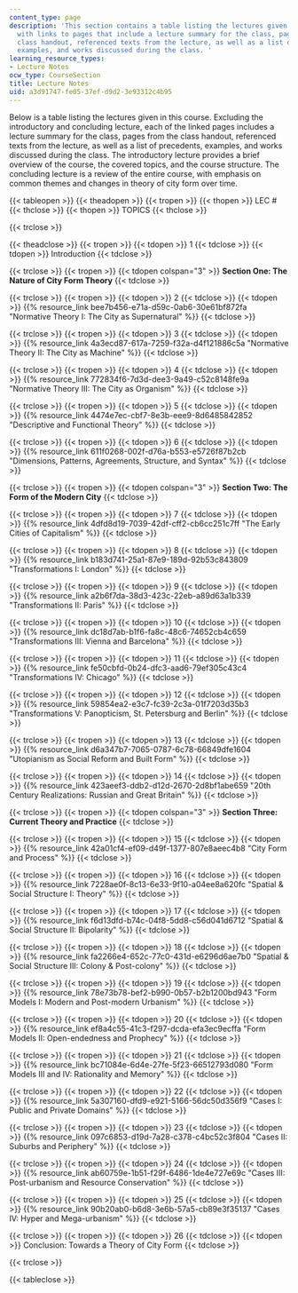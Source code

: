 ```yaml
---
content_type: page
description: 'This section contains a table listing the lectures given in the course
  with links to pages that include a lecture summary for the class, pages from the
  class handout, referenced texts from the lecture, as well as a list of precedents,
  examples, and works discussed during the class. '
learning_resource_types:
- Lecture Notes
ocw_type: CourseSection
title: Lecture Notes
uid: a3d91747-fe05-37ef-d9d2-3e93312c4b95
---
```


Below is a table listing the lectures given in this course. Excluding the introductory and concluding lecture, each of the linked pages includes a lecture summary for the class, pages from the class handout, referenced texts from the lecture, as well as a list of precedents, examples, and works discussed during the class. The introductory lecture provides a brief overview of the course, the covered topics, and the course structure. The concluding lecture is a review of the entire course, with emphasis on common themes and changes in theory of city form over time.

{{< tableopen >}}
{{< theadopen >}}
{{< tropen >}}
{{< thopen >}}
LEC #
{{< thclose >}}
{{< thopen >}}
TOPICS
{{< thclose >}}

{{< trclose >}}

{{< theadclose >}}
{{< tropen >}}
{{< tdopen >}}
1
{{< tdclose >}}
{{< tdopen >}}
Introduction
{{< tdclose >}}

{{< trclose >}}
{{< tropen >}}
{{< tdopen colspan="3" >}}
**Section One: The Nature of City Form Theory**
{{< tdclose >}}

{{< trclose >}}
{{< tropen >}}
{{< tdopen >}}
2
{{< tdclose >}}
{{< tdopen >}}
{{% resource_link bee7b456-e71a-d59c-0ab6-30e61bf872fa "Normative Theory I: The City as Supernatural" %}}
{{< tdclose >}}

{{< trclose >}}
{{< tropen >}}
{{< tdopen >}}
3
{{< tdclose >}}
{{< tdopen >}}
{{% resource_link 4a3ecd87-617a-7259-f32a-d4f121886c5a "Normative Theory II: The City as Machine" %}}
{{< tdclose >}}

{{< trclose >}}
{{< tropen >}}
{{< tdopen >}}
4
{{< tdclose >}}
{{< tdopen >}}
{{% resource_link 772834f6-7d3d-dee3-9a49-c52c8148fe9a "Normative Theory III: The City as Organism" %}}
{{< tdclose >}}

{{< trclose >}}
{{< tropen >}}
{{< tdopen >}}
5
{{< tdclose >}}
{{< tdopen >}}
{{% resource_link 4474e7ec-cbf7-8e3b-eee9-8d6485842852 "Descriptive and Functional Theory" %}}
{{< tdclose >}}

{{< trclose >}}
{{< tropen >}}
{{< tdopen >}}
6
{{< tdclose >}}
{{< tdopen >}}
{{% resource_link 611f0268-002f-d76a-b553-e5726f87b2cb "Dimensions, Patterns, Agreements, Structure, and Syntax" %}}
{{< tdclose >}}

{{< trclose >}}
{{< tropen >}}
{{< tdopen colspan="3" >}}
**Section Two: The Form of the Modern City**
{{< tdclose >}}

{{< trclose >}}
{{< tropen >}}
{{< tdopen >}}
7
{{< tdclose >}}
{{< tdopen >}}
{{% resource_link 4dfd8d19-7039-42df-cff2-cb6cc251c7ff "The Early Cities of Capitalism" %}}
{{< tdclose >}}

{{< trclose >}}
{{< tropen >}}
{{< tdopen >}}
8
{{< tdclose >}}
{{< tdopen >}}
{{% resource_link b183d741-25a1-87e9-189d-92b53c843809 "Transformations I: London" %}}
{{< tdclose >}}

{{< trclose >}}
{{< tropen >}}
{{< tdopen >}}
9
{{< tdclose >}}
{{< tdopen >}}
{{% resource_link a2b6f7da-38d3-423c-22eb-a89d63a1b339 "Transformations II: Paris" %}}
{{< tdclose >}}

{{< trclose >}}
{{< tropen >}}
{{< tdopen >}}
10
{{< tdclose >}}
{{< tdopen >}}
{{% resource_link dc18d7ab-b1f6-fa8c-48c6-74652cb4c659 "Transformations III: Vienna and Barcelona" %}}
{{< tdclose >}}

{{< trclose >}}
{{< tropen >}}
{{< tdopen >}}
11
{{< tdclose >}}
{{< tdopen >}}
{{% resource_link fe50cbfd-0b24-dfc3-aad6-79ef305c43c4 "Transformations IV: Chicago" %}}
{{< tdclose >}}

{{< trclose >}}
{{< tropen >}}
{{< tdopen >}}
12
{{< tdclose >}}
{{< tdopen >}}
{{% resource_link 59854ea2-e3c7-fc39-2c3a-01f7203d35b3 "Transformations V: Panopticism, St. Petersburg and Berlin" %}}
{{< tdclose >}}

{{< trclose >}}
{{< tropen >}}
{{< tdopen >}}
13
{{< tdclose >}}
{{< tdopen >}}
{{% resource_link d6a347b7-7065-0787-6c78-66849dfe1604 "Utopianism as Social Reform and Built Form" %}}
{{< tdclose >}}

{{< trclose >}}
{{< tropen >}}
{{< tdopen >}}
14
{{< tdclose >}}
{{< tdopen >}}
{{% resource_link 423aeef3-ddb2-d12d-2670-2d8bf1abe659 "20th Century Realizations: Russian and Great Britain" %}}
{{< tdclose >}}

{{< trclose >}}
{{< tropen >}}
{{< tdopen colspan="3" >}}
**Section Three: Current Theory and Practice**
{{< tdclose >}}

{{< trclose >}}
{{< tropen >}}
{{< tdopen >}}
15
{{< tdclose >}}
{{< tdopen >}}
{{% resource_link 42a01cf4-ef09-d49f-1377-807e8aeec4b8 "City Form and Process" %}}
{{< tdclose >}}

{{< trclose >}}
{{< tropen >}}
{{< tdopen >}}
16
{{< tdclose >}}
{{< tdopen >}}
{{% resource_link 7228ae0f-8c13-6e33-9f10-a04ee8a620fc "Spatial & Social Structure I: Theory" %}}
{{< tdclose >}}

{{< trclose >}}
{{< tropen >}}
{{< tdopen >}}
17
{{< tdclose >}}
{{< tdopen >}}
{{% resource_link f6d13dfd-b74c-04f8-5dd8-c56d041d6712 "Spatial & Social Structure II: Bipolarity" %}}
{{< tdclose >}}

{{< trclose >}}
{{< tropen >}}
{{< tdopen >}}
18
{{< tdclose >}}
{{< tdopen >}}
{{% resource_link fa2266e4-652c-77c0-431d-e6296d6ae7b0 "Spatial & Social Structure III: Colony & Post-colony" %}}
{{< tdclose >}}

{{< trclose >}}
{{< tropen >}}
{{< tdopen >}}
19
{{< tdclose >}}
{{< tdopen >}}
{{% resource_link 78e73b78-bef2-b990-0b57-b2b1200bd943 "Form Models I: Modern and Post-modern Urbanism" %}}
{{< tdclose >}}

{{< trclose >}}
{{< tropen >}}
{{< tdopen >}}
20
{{< tdclose >}}
{{< tdopen >}}
{{% resource_link ef8a4c55-41c3-f297-dcda-efa3ec9ecffa "Form Models II: Open-endedness and Prophecy" %}}
{{< tdclose >}}

{{< trclose >}}
{{< tropen >}}
{{< tdopen >}}
21
{{< tdclose >}}
{{< tdopen >}}
{{% resource_link bc71084e-6d4e-27fe-5f23-66512793d080 "Form Models III and IV: Rationality and Memory" %}}
{{< tdclose >}}

{{< trclose >}}
{{< tropen >}}
{{< tdopen >}}
22
{{< tdclose >}}
{{< tdopen >}}
{{% resource_link 5a307160-dfd9-e921-5166-56dc50d356f9 "Cases I: Public and Private Domains" %}}
{{< tdclose >}}

{{< trclose >}}
{{< tropen >}}
{{< tdopen >}}
23
{{< tdclose >}}
{{< tdopen >}}
{{% resource_link 097c6853-d19d-7a28-c378-c4bc52c3f804 "Cases II: Suburbs and Periphery" %}}
{{< tdclose >}}

{{< trclose >}}
{{< tropen >}}
{{< tdopen >}}
24
{{< tdclose >}}
{{< tdopen >}}
{{% resource_link ab60759e-1b51-f29f-6486-1de4e727e69c "Cases III: Post-urbanism and Resource Conservation" %}}
{{< tdclose >}}

{{< trclose >}}
{{< tropen >}}
{{< tdopen >}}
25
{{< tdclose >}}
{{< tdopen >}}
{{% resource_link 90b20ab0-b6d8-3e6b-57a5-cb89e3f35137 "Cases IV: Hyper and Mega-urbanism" %}}
{{< tdclose >}}

{{< trclose >}}
{{< tropen >}}
{{< tdopen >}}
26
{{< tdclose >}}
{{< tdopen >}}
Conclusion: Towards a Theory of City Form
{{< tdclose >}}

{{< trclose >}}

{{< tableclose >}}